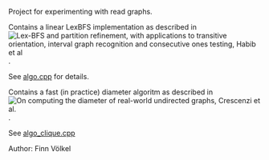 
Project for experimenting with read graphs.

Contains a linear LexBFS implementation as described in
![Lex-BFS and partition refinement, with applications to transitive orientation, interval graph recognition and consecutive ones testing, Habib et al](http://www.sciencedirect.com/science/article/pii/S0304397597002417).

See [algo.cpp](./SRC/algo.cpp) for details.


Contains a fast (in practice) diameter algoritm as described in
![On computing the diameter of real-world undirected graphs, Crescenzi et al.](http://www.sciencedirect.com/science/article/pii/S0304397512008687).

See [algo_clique.cpp](./SRC/algo_clique.cpp)


Author: Finn Völkel
